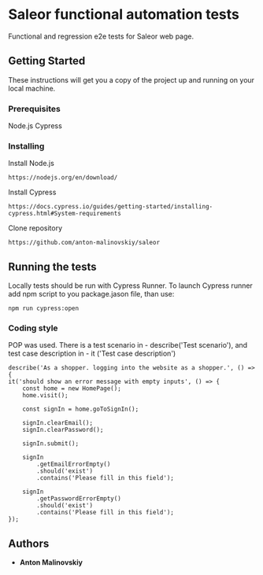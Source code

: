 # Saleor functional automation tests

Functional and regression e2e tests for Saleor web page.

## Getting Started

These instructions will get you a copy of the project up and running on your local machine.

### Prerequisites

Node.js
Cypress

### Installing

Install Node.js

```
https://nodejs.org/en/download/
```

Install Cypress

```
https://docs.cypress.io/guides/getting-started/installing-cypress.html#System-requirements
```

Clone repository

```
https://github.com/anton-malinovskiy/saleor
```

## Running the tests

Locally tests should be run with Cypress Runner. To launch  Cypress runner add npm script to you package.jason file, than use:


```
npm run cypress:open
```

### Coding style 

POP was used. There is a test scenario in - describe('Test scenario'), and test case description in - it ('Test case description')

```
describe('As a shopper. logging into the website as a shopper.', () => {
it('should show an error message with empty inputs', () => {
    const home = new HomePage();
    home.visit();

    const signIn = home.goToSignIn();

    signIn.clearEmail();
    signIn.clearPassword();

    signIn.submit();

    signIn
        .getEmailErrorEmpty()
        .should('exist')
        .contains('Please fill in this field');

    signIn
        .getPasswordErrorEmpty()
        .should('exist')
        .contains('Please fill in this field');
});
```

## Authors

* **Anton Malinovskiy** 
